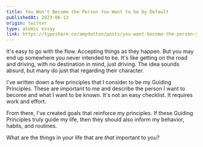 ```yaml
---
title: You Won't Become the Person You Want to be by Default
publishedAt: 2023-06-13
origin: twitter
type: atomic essay
link: https://typeshare.co/amydutton/posts/you-wont-become-the-person-you-want-to-be-by-default
---
```


It's easy to go with the flow. Accepting things as they happen. But you may end up somewhere you never intended to be. It's like getting on the road and driving, with no destination in mind, just driving. The idea sounds absurd, but many do just that regarding their character.

I've written down a few principles that I consider to be my Guiding Principles. These are important to me and describe the person I want to become and what I want to be known. It's not an easy checklist. It requires work and effort.

From there, I've created goals that reinforce my principles. If these Guiding Principles truly guide my life, then they should also inform my behavior, habits, and routines.

What are the things in your life that are _that_ important to you?

